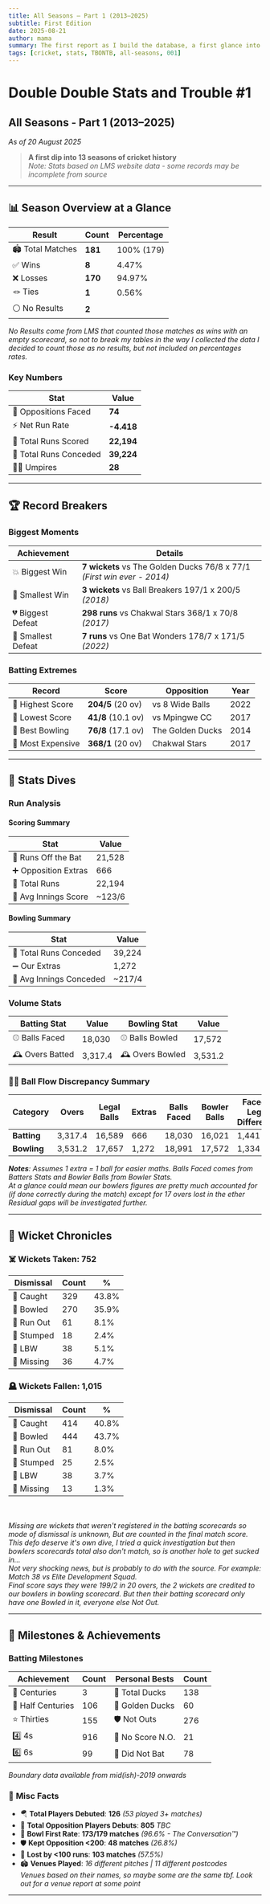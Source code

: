 ```yaml
---
title: All Seasons – Part 1 (2013–2025)
subtitle: First Edition
date: 2025-08-21
author: mama
summary: The first report as I build the database, a first glance into our team's history from 2013-2025. This report provides a broad overview of our match results, run scoring, and wickets breakdown...
tags: [cricket, stats, TBONTB, all-seasons, 001]
---
```


# Double Double Stats and Trouble \#1
## All Seasons - Part 1 (2013–2025)
*As of 20 August 2025*

> **A first dip into 13 seasons of cricket history**  
> *Note: Stats based on LMS website data - some records may be incomplete from source*

---

## 📊 Season Overview at a Glance


| Result         | Count      | Percentage   |
|----------------|------------|-------------|
| 🏟️ Total Matches | **181**   |  100% (179) |
| ✅ Wins        | **8**       | 4.47%       |
| ❌ Losses      | **170**     | 94.97%      |
| 🪢 Ties        | **1**       | 0.56%       |
| ⚪ No Results  | **2**       |             |

*No Results come from LMS that counted those matches as wins with an empty scorecard, so not to break my tables in the way I collected the data I decided to count those as no results, but not included on percentages rates.*

### Key Numbers

| Stat                  | Value     |
|-----------------------|-----------|
| 🎯 Oppositions Faced  | **74**    |
| ⚡ Net Run Rate       | **-4.418**|
| 🏏 Total Runs Scored  | **22,194**|
| 🎳 Total Runs Conceded| **39,224**|
| 👨‍⚖️ Umpires          | **28**    |




---

## 🏆 Record Breakers

### Biggest Moments

| Achievement         | Details                                                                 |
|---------------------|------------------------------------------------------------------------|
| 💥 Biggest Win      | **7 wickets** vs The Golden Ducks 76/8 x 77/1 *(First win ever - 2014)* |
| 🤏 Smallest Win     | **3 wickets** vs Ball Breakers 197/1 x 200/5 *(2018)*                   |
| 💔 Biggest Defeat   | **298 runs** vs Chakwal Stars 368/1 x 70/8 *(2017)*                     |
| 🤏 Smallest Defeat  | **7 runs** vs One Bat Wonders 178/7 x 171/5 *(2022)*                    |

### Batting Extremes

| Record           | Score         | Opposition         | Year  |
|------------------|--------------|--------------------|-------|
| 🎢 Highest Score | **204/5** (20 ov) | vs 8 Wide Balls | 2022  |
| 🐣 Lowest Score  | **41/8** (10.1 ov) | vs Mpingwe CC  | 2017  |
| 🎱 Best Bowling  | **76/8** (17.1 ov) | The Golden Ducks | 2014 |
| 💸 Most Expensive| **368/1** (20 ov) | Chakwal Stars   | 2017  |


---

## 🧮 Stats Dives

### **Run Analysis**

#### Scoring Summary

| Stat                  | Value    |
|-----------------------|----------|
| 🏃 Runs Off the Bat   | 21,528   |
| ➕ Opposition Extras  | 666      |
| 🎳 Total Runs         | 22,194   |
| 📍 Avg Innings Score  | ~123/6   |

#### Bowling Summary

| Stat                     | Value    |
|--------------------------|----------|
| 🎳 Total Runs Conceded   | 39,224   |
| ➖ Our Extras            | 1,272    |
| 📍 Avg Innings Conceded  | ~217/4   |

### Volume Stats

| Batting Stat         | Value    | Bowling Stat        | Value    |
|----------------------|----------|---------------------|----------|
| ⚾ Balls Faced        | 18,030   | ⚾ Balls Bowled      | 17,572   |
| 🕰️ Overs Batted      | 3,317.4  | 🕰️ Overs Bowled     | 3,531.2  |



### 😵‍💫 **Ball Flow Discrepancy Summary**

| **Category** | **Overs** | **Legal Balls** | **Extras** | **Balls Faced**| **Bowler Balls** | **Faced x Legal Difference** | **Residual Gap** | **Legal Balls Gap** | **Missing Overs Gap**|
|--------------|--------------|-------------|------------------|-------------|---------------|----------------|---------------|---------------------|---------------------|
| **Batting**      | 3,317.4      | 16,589      | 666              | 18,030      | 16,021        | 1,441          | 775           | 568                 | 113.3 |
| **Bowling**   | 3,531.2      | 17,657      | 1,272            | 18,991      | 17,572        | 1,334          | 62            | 85                  | 17 |

***Notes**: Assumes 1 extra = 1 ball for easier maths. Balls Faced comes from Batters Stats and Bowler Balls from Bowler Stats.* 
<br>*At a glance could mean our bowlers figures are pretty much accounted for (if done correctly during the match) except for 17 overs lost in the ether*
<br>*Residual gaps will be investigated further.*

---

## 🎳 Wicket Chronicles

### ☠️ **Wickets Taken: 752** 


| Dismissal | Count | % |
|-----------|-------|---|
| 🫴 Caught | 329 | 43.8% |
| 🥎 Bowled | 270 | 35.9% |
| 🏃 Run Out | 61 | 8.1% |
| 🧤 Stumped | 18 | 2.4% |
| 🦵 LBW | 38 | 5.1% |
| 🥸 Missing | 36 | 4.7% |



### 🪦 **Wickets Fallen: 1,015**


| Dismissal | Count | % |
|-----------|-------|---|
| 🫴 Caught | 414 | 40.8% |
| 🥎 Bowled | 444 | 43.7% |
| 🏃 Run Out | 81 | 8.0% |
| 🧤 Stumped | 25 | 2.5% |
| 🦵 LBW | 38 | 3.7% |
| 🥸 Missing | 13 | 1.3% |

<br><i>
<br>Missing are wickets that weren't registered in the batting scorecards so mode of dismissal is unknown, But are counted in the final match score. 
<br>This defo deserve it's own dive, I tried a quick investigation but then bowlers scorecards total also don't match, so is another hole to get sucked in...
<br>Not very shocking news, but is probably to do with the source. For example: Match 38 vs Elite Development Squad. 
<br>Final score says they were 199/2 in 20 overs, the 2 wickets are credited to our bowlers in bowling scorecard. But then their batting scorecard only have one Bowled in it, everyone else Not Out.</i>

---

## 🏅 Milestones & Achievements

### Batting Milestones

| Achievement        | Count | Personal Bests      | Count |
|--------------------|-------|---------------------|-------|
| 💯 Centuries       | 3     | 🦆 Total Ducks      | 138   |
| 🎉 Half Centuries  | 106   | 🥇 Golden Ducks     | 60    |
| ⭐ Thirties        | 155   | 🛡️ Not Outs         | 276   |
| 4️⃣ 4s             | 916   | 🚫 No Score N.O.    | 21    |
| 6️⃣ 6s             | 99    | 🏏 Did Not Bat      | 78    |


*Boundary data available from mid(ish)-2019 onwards*

### 🎲 **Misc Facts**
- 🪂 **Total Players Debuted**: **126** *(53 played 3+ matches)*
- 🤺 **Total Opposition Players Debuts**: **805** *TBC*
- 🤝 **Bowl First Rate**: **173/179 matches** *(96.6% - The Conversation™)*
- 🛡️ **Kept Opposition <200**: **48 matches** *(26.8%)*  
- 💪 **Lost by <100 runs**: **103 matches** *(57.5%)*
- 🏟️ **Venues Played**: *16 different pitches | 11 different postcodes* 
<br>*Venues based on their names, so maybe some are the same tbf. Look out for a venue report at some point*

---
